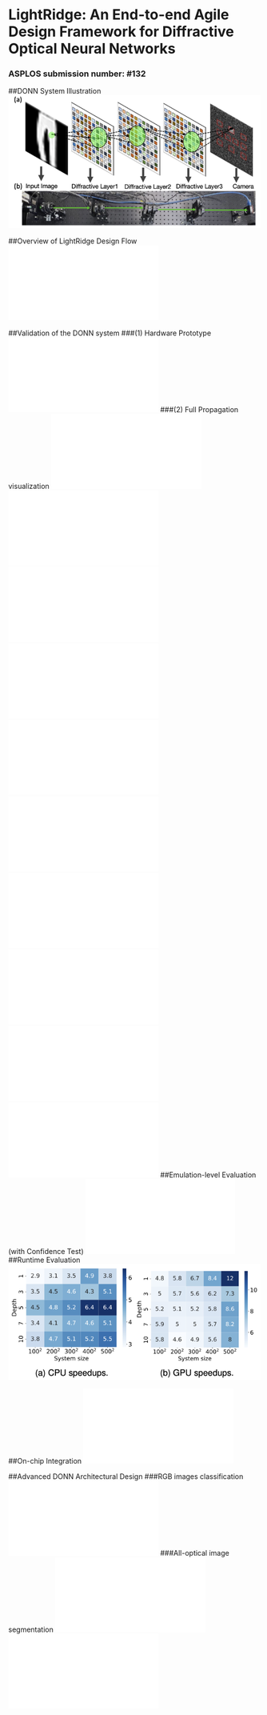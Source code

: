 # LightRidge: An End-to-end Agile Design Framework for Diffractive Optical Neural Networks

### ASPLOS submission number: #132
##DONN System Illustration
![](figs/DONNsystem.png)

##Overview of LightRidge Design Flow
![](figs/Overview-crop.pdf)

##Validation of the DONN system
###(1) Hardware Prototype
![](figs/eval_exp.pdf)
###(2) Full Propagation visualization
![](figs/0.pdf)
![](figs/1.pdf)
![](figs/2.pdf)
![](figs/3.pdf)
![](figs/4.pdf)
![](figs/5.pdf)
![](figs/6.pdf)
![](figs/7.pdf)
![](figs/8.pdf)
![](figs/9.pdf)
##Emulation-level Evaluation (with Confidence Test)
![](figs/result_acc_conf-4.pdf)
##Runtime Evaluation
![](figs/speedups.png)

##On-chip Integration
![](figs/on_chip_integration-crop.pdf)

##Advanced DONN Architectural Design
###RGB images classification
![](figs/RGB_arch.pdf)
###All-optical image segmentation
![](figs/segmentation_1.pdf)
![](figs/segmentation_2.pdf)